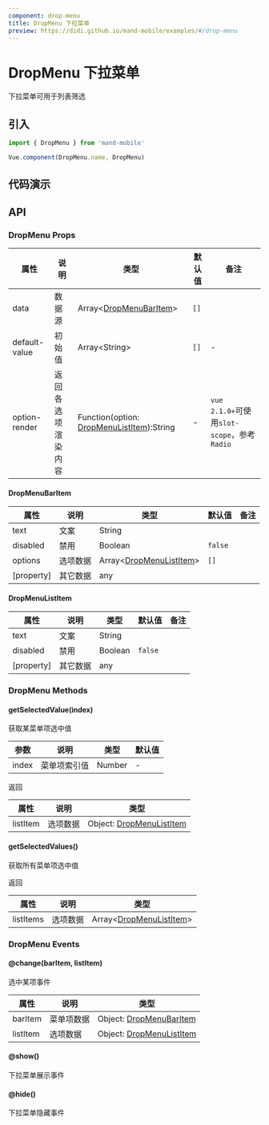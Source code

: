 ```yaml
---
component: drop-menu
title: DropMenu 下拉菜单
preview: https://didi.github.io/mand-mobile/examples/#/drop-menu
---
```


# DropMenu 下拉菜单

下拉菜单可用于列表筛选

## 引入

```javascript
import { DropMenu } from 'mand-mobile'

Vue.component(DropMenu.name, DropMenu)
```

## 代码演示

<demo-wrapper
  src="src/packages/drop-menu/demo"
  :demos="demos"
/>

<script setup>
const demos = import.meta.globEager('../../../src/packages/drop-menu/demo/demo*.vue')
</script>

<style>
  .demo-wrapper .md-drop-menu {
    position: static;
  }

  .demo-wrapper .md-drop-menu .md-popup {
    position: absolute;
    z-index: 9999;
  }
</style>

## API

### DropMenu Props
|属性 | 说明 | 类型 | 默认值 | 备注|
|----|-----|------|------|------|
|data|数据源|Array\<[DropMenuBarItem](#dropmenubaritem)\>|`[]`||
|default-value|初始值|Array\<String\>|`[]`|-|
|option-render |返回各选项渲染内容|Function(option: [DropMenuListItem](#dropmenulistitem)):String|-|`vue 2.1.0+`可使用`slot-scope`，参考`Radio`|

#### DropMenuBarItem

|属性 | 说明 | 类型 | 默认值 | 备注|
|----|-----|------|------|------|
|text|文案|String|||
|disabled|禁用|Boolean|`false`||
|options|选项数据|Array\<[DropMenuListItem](#dropmenulistitem)\>|`[]`||
|[property]|其它数据|any|||

#### DropMenuListItem

|属性 | 说明 | 类型 | 默认值 | 备注|
|----|-----|------|------|------|
|text|文案|String|||
|disabled|禁用|Boolean|`false`||
|[property]|其它数据|any|||


### DropMenu Methods

#### getSelectedValue(index)
获取某菜单项选中值

|参数 | 说明 | 类型 | 默认值|
|----|-----|------|------|
|index|菜单项索引值|Number|-|

返回

|属性 | 说明 | 类型|
|----|-----|------|
|listItem|选项数据|Object: [DropMenuListItem](#dropmenulistitem)|

#### getSelectedValues()
获取所有菜单项选中值

返回

|属性 | 说明 | 类型|
|----|-----|------|
|listItems|选项数据|Array\<[DropMenuListItem](#dropmenulistitem)\>|

### DropMenu Events

#### @change(barItem, listItem)
选中某项事件

|属性 | 说明 | 类型|
|----|-----|------|
|barItem|菜单项数据|Object: [DropMenuBarItem](#dropmenubaritem)|
|listItem|选项数据|Object: [DropMenuListItem](#dropmenulistitem)|

#### @show()
下拉菜单展示事件

#### @hide()
下拉菜单隐藏事件
